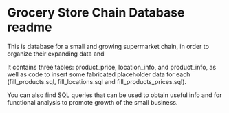 # Grocery Store Chain Database readme

This is database for a small and growing supermarket chain, in order to organize their expanding data and 

It contains three tables: product_price, location_info, and product_info, as well as code to insert some fabricated placeholder data for each (fill_products.sql, fill_locations.sql and fill_products_prices.sql).

You can also find SQL queries that can be used to obtain useful info and for functional analysis to promote growth of the small business.
